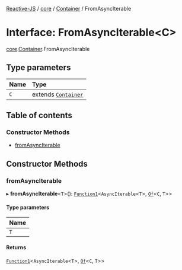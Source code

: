 [Reactive-JS](../README.md) / [core](../modules/core.md) / [Container](../modules/core.Container.md) / FromAsyncIterable

# Interface: FromAsyncIterable<C\>

[core](../modules/core.md).[Container](../modules/core.Container.md).FromAsyncIterable

## Type parameters

| Name | Type |
| :------ | :------ |
| `C` | extends [`Container`](core.Container-1.md) |

## Table of contents

### Constructor Methods

- [fromAsyncIterable](core.Container.FromAsyncIterable.md#fromasynciterable)

## Constructor Methods

### fromAsyncIterable

▸ **fromAsyncIterable**<`T`\>(): [`Function1`](../modules/functions.md#function1)<`AsyncIterable`<`T`\>, [`Of`](../modules/core.Container.md#of)<`C`, `T`\>\>

#### Type parameters

| Name |
| :------ |
| `T` |

#### Returns

[`Function1`](../modules/functions.md#function1)<`AsyncIterable`<`T`\>, [`Of`](../modules/core.Container.md#of)<`C`, `T`\>\>

